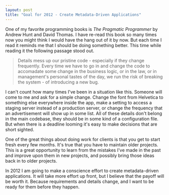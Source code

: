 ```yaml
--- 
layout: post 
title: "Goal for 2012 - Create Metadata-Driven Applications" 
---
```


One of my favorite programming books is _The Pragmatic Programmer_ by Andrew Hunt and David Thomas. I have re-read this book so many times now you might think I would have the hang out of it by now. But each time I read it reminds me that I should be doing something better. This time while reading it the following passage stood out.

> Details mess up our pristine code - especially if they change frequently. Every time we have to go in and change the code to accomadate some change in the business logic, or in the law, or in management's personal tastes of the day, we run the risk of breaking the system - of introducing a new bug.

I can't count how many times I've been in a situation like this. Someone will come to me and ask for a simple change. Change the font from Helvetica to something else everywhere inside the app, make a setting to access a staging server instead of a production server, or change the frequency that an advertisement will show up in some list. All of these details don't belong in the main codebase, they should be in some kind of a configuration file. But when there is a deadline looming it's easy to make decisions that are short sighted. 

One of the great things about doing work for clients is that you get to start fresh every few months. It's true that you have to maintain older projects. This is a great opportunity to learn from the mistakes I've made in the past and improve upon them in new projects, and possibly bring those ideas back in to older projects.

In 2012 I am going to make a conscience effort to create metadata-driven applications. It will take more effort up front, but I believe that the payoff will be worth it. Because requirements and details change, and I want to be ready for them before they happen.
